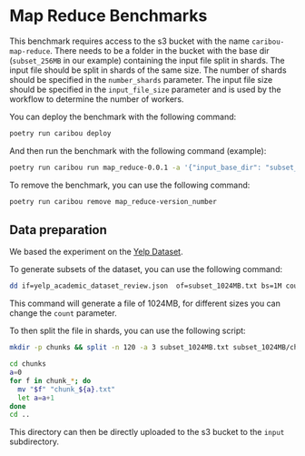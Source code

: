 # Map Reduce Benchmarks

This benchmark requires access to the s3 bucket with the name `caribou-map-reduce`.
There needs to be a folder in the bucket with the base dir (`subset_256MB` in our example) containing the input file split in shards.
The input file should be split in shards of the same size.
The number of shards should be specified in the `number_shards` parameter.
The input file size should be specified in the `input_file_size` parameter and is used by the workflow to determine the number of workers.

You can deploy the benchmark with the following command:

```bash
poetry run caribou deploy
```

And then run the benchmark with the following command (example):

```bash
poetry run caribou run map_reduce-0.0.1 -a '{"input_base_dir": "subset_256MB", "number_shards": 120, "input_file_size": 268435456}'
```

To remove the benchmark, you can use the following command:

```bash
poetry run caribou remove map_reduce-version_number
```

## Data preparation

We based the experiment on the [Yelp Dataset](https://www.kaggle.com/datasets/yelp-dataset/yelp-dataset).

To generate subsets of the dataset, you can use the following command:

```bash
dd if=yelp_academic_dataset_review.json  of=subset_1024MB.txt bs=1M count=1024
```

This command will generate a file of 1024MB, for different sizes you can change the `count` parameter.

To then split the file in shards, you can use the following script:

```bash
mkdir -p chunks && split -n 120 -a 3 subset_1024MB.txt subset_1024MB/chunk_

cd chunks
a=0
for f in chunk_*; do
  mv "$f" "chunk_${a}.txt"
  let a=a+1
done
cd ..
```

This directory can then be directly uploaded to the s3 bucket to the `input` subdirectory.
